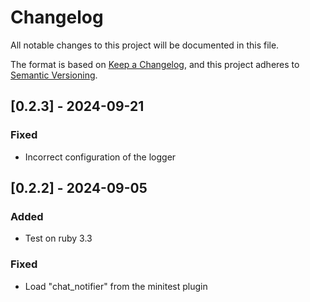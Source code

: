 # Changelog

All notable changes to this project will be documented in this file.

The format is based on [Keep a Changelog](https://keepachangelog.com/en/1.0.0/),
and this project adheres to [Semantic Versioning](https://semver.org/spec/v2.0.0.html).

## [0.2.3] - 2024-09-21

### Fixed

- Incorrect configuration of the logger

## [0.2.2] - 2024-09-05

### Added

- Test on ruby 3.3

### Fixed

- Load "chat_notifier" from the minitest plugin
